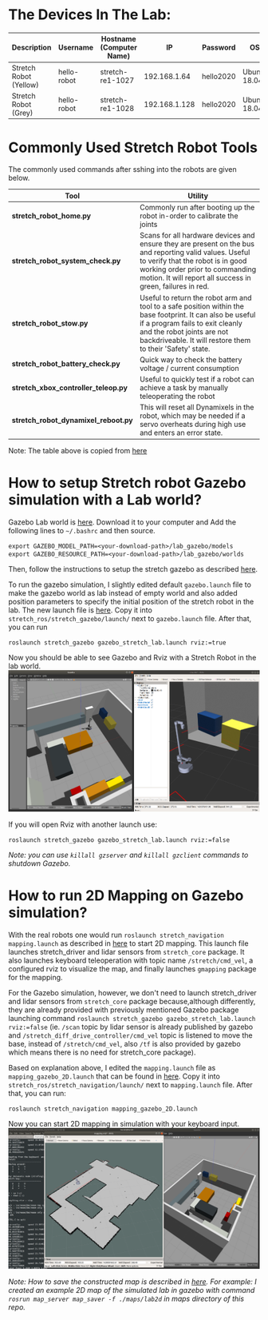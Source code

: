 # The Devices In The Lab:

| Description             | Username       | Hostname (Computer Name) | IP            | Password  | OS           | ROS     |
| ---                     | ---            | ---                      | ---           | ---       | ---          | ---     |
| Stretch Robot (Yellow)    | hello-robot    | stretch-re1-1027         | 192.168.1.64  | hello2020 | Ubuntu 18.04 | Melodic |
| Stretch Robot (Grey)  | hello-robot    | stretch-re1-1028         | 192.168.1.128 | hello2020 | Ubuntu 18.04 | Melodic |

# Commonly Used Stretch Robot Tools

The commonly used commands after sshing into the robots are given below.


| **Tool**                              | **Utility**                                                  |
| ------------------------------------- | ------------------------------------------------------------ |
| **stretch_robot_home.py**             | Commonly run after booting up the robot in-order to calibrate the joints |
| **stretch_robot_system_check.py**     | Scans for all hardware devices and ensure they are present on the bus and reporting valid values. Useful to verify that the robot is in good working order prior to commanding motion. It will report all success in green, failures in red. |
| **stretch_robot_stow.py**             | Useful to return the robot arm and tool to a safe position within the base footprint. It can also be useful if a program fails to exit cleanly and the robot joints are not backdriveable. It will restore them to their 'Safety' state. |
| **stretch_robot_battery_check.py**    | Quick way to check the battery voltage / current consumption |
| **stretch_xbox_controller_teleop.py** | Useful to quickly test if a robot can achieve a task by manually teleoperating the robot |
| **stretch_robot_dynamixel_reboot.py** | This will reset all Dynamixels in the robot, which may be needed if a servo overheats during high use and enters an error state. |

Note: The table above is copied from [here](https://github.com/hello-robot/stretch_body/blob/master/docs/stretch_body_guide.md#commonly-used-tools) 

# How to setup Stretch robot Gazebo simulation with a Lab world?

Gazebo Lab world is [here](https://github.com/burakaksoy/AssistiveRobot-SimulationFiles/tree/master/catkin_ws_gazebo/src/lab_gazebo). Download it to your computer and Add the following lines to `~/.bashrc` and then source.
```
export GAZEBO_MODEL_PATH=<your-download-path>/lab_gazebo/models
export GAZEBO_RESOURCE_PATH=<your-download-path>/lab_gazebo/worlds
```

Then, follow the instructions to setup the stretch gazebo as described [here](https://github.com/hello-robot/stretch_ros/blob/master/stretch_gazebo/README.md#setup).

To run the gazebo simulation, I slightly edited default `gazebo.launch` file to make the gazebo world as lab instead of empty world and also added position parameters to specify the initial position of the stretch robot in the lab. The new launch file is [here](https://github.com/burakaksoy/HelloStretchSandbox/blob/main/gazebo_stretch_lab.launch). Copy it into `stretch_ros/stretch_gazebo/launch/` next to `gazebo.launch` file. After that, you can run

```
roslaunch stretch_gazebo gazebo_stretch_lab.launch rviz:=true
```
Now you should be able to see Gazebo and Rviz with a Stretch Robot in the lab world.
![stretch_gazebo_in_lab](https://github.com/burakaksoy/HelloStretchSandbox/blob/main/.images/stretch_gazebo_in_lab.png?raw=true)

If you will open Rviz with another launch use:
```
roslaunch stretch_gazebo gazebo_stretch_lab.launch rviz:=false
```

*Note: you can use `killall gzserver` and `killall gzclient` commands to shutdown Gazebo.*

# How to run 2D Mapping on Gazebo simulation?

With the real robots one would run `roslaunch stretch_navigation mapping.launch` as described in [here](https://github.com/hello-robot/stretch_ros/tree/master/stretch_navigation#readme) to start 2D mapping. This launch file launches stretch_driver and lidar sensors from `stretch_core` package. It also launches keyboard teleoperation with topic name `/stretch/cmd_vel`, a configured rviz to visualize the map, and finally launches `gmapping` package for the mapping. 

For the Gazebo simulation, however, we don't need to launch stretch_driver and lidar sensors from `stretch_core` package because,although differently, they are already provided with previously mentioned Gazebo package launching command `roslaunch stretch_gazebo gazebo_stretch_lab.launch rviz:=false` (ie. `/scan` topic by lidar sensor is already published by gazebo and `/stretch_diff_drive_controller/cmd_vel` topic is listened to move the base, instead of `/stretch/cmd_vel`, also `/tf` is also provided by gazebo which means there is no need for stretch_core package). 

Based on explanation above, I edited the `mapping.launch` file as `mapping_gazebo_2D.launch` that can be found in [here](https://github.com/burakaksoy/HelloStretchSandbox/blob/main/mapping_gazebo_2D.launch). Copy it into `stretch_ros/stretch_navigation/launch/` next to `mapping.launch` file. After that, you can run:
```
roslaunch stretch_navigation mapping_gazebo_2D.launch
```
Now you can start 2D mapping in simulation with your keyboard input.
![stretch_gazebo_in_lab](https://github.com/burakaksoy/HelloStretchSandbox/blob/main/.images/stretch_gazebo_in_lab_2D_mapping.png?raw=true)

*Note: How to save the constructed map is described in [here](https://github.com/hello-robot/stretch_ros/tree/master/stretch_navigation#readme). For example: I created an example 2D map of the simulated lab in gazebo with command `rosrun map_server map_saver -f ./maps/lab2d` in maps directory of this repo.*
